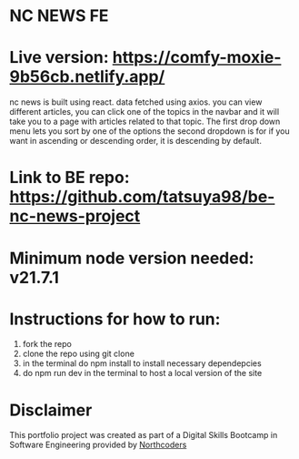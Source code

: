 # NC NEWS FE
# Live version: https://comfy-moxie-9b56cb.netlify.app/
nc news is built using react. data fetched using axios. you can view different articles, you can click one of the topics in the navbar and it will take you to a page with articles related to that topic.
The first drop down menu lets you sort by one of the options the second dropdown is for if you want in ascending or descending order, it is descending by default.
# Link to BE repo: https://github.com/tatsuya98/be-nc-news-project
# Minimum node version needed: v21.7.1

# Instructions for how to run:
1. fork the repo
2. clone the repo using git clone
3. in the terminal do npm install to install necessary dependepcies
4. do npm run dev in the terminal to host a local version of the site
# Disclaimer
This portfolio project was created as part of a Digital Skills Bootcamp in Software Engineering provided by [Northcoders](https://northcoders.com/)
